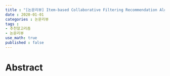```yaml
---
title : "[논문리뷰] Item-based Collaborative Filtering Recommendation Algorithms"
date : 2020-01-01
categories : 논문리뷰
tags :
- 추천알고리즘
- 논문리뷰
use_math: true
published : false
---
```


# Abstract
